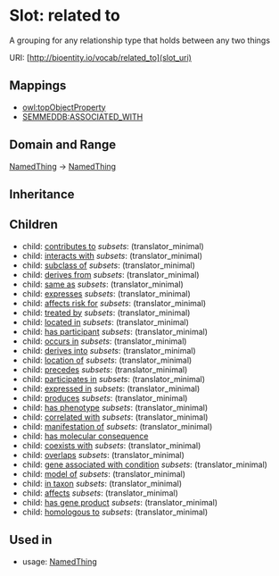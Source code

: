 # Slot: related to


A grouping for any relationship type that holds between any two things

URI: [http://bioentity.io/vocab/related_to](slot_uri)
## Mappings

 * [owl:topObjectProperty](http://purl.obolibrary.org/obo/owl_topObjectProperty)
 * [SEMMEDDB:ASSOCIATED_WITH](http://purl.obolibrary.org/obo/SEMMEDDB_ASSOCIATED_WITH)
## Domain and Range

[NamedThing](NamedThing.md) -> [NamedThing](NamedThing.md)
## Inheritance

## Children

 *  child: [contributes to](contributes_to.md) *subsets*: (translator_minimal)
 *  child: [interacts with](interacts_with.md) *subsets*: (translator_minimal)
 *  child: [subclass of](subclass_of.md) *subsets*: (translator_minimal)
 *  child: [derives from](derives_from.md) *subsets*: (translator_minimal)
 *  child: [same as](same_as.md) *subsets*: (translator_minimal)
 *  child: [expresses](expresses.md) *subsets*: (translator_minimal)
 *  child: [affects risk for](affects_risk_for.md) *subsets*: (translator_minimal)
 *  child: [treated by](treated_by.md) *subsets*: (translator_minimal)
 *  child: [located in](located_in.md) *subsets*: (translator_minimal)
 *  child: [has participant](has_participant.md) *subsets*: (translator_minimal)
 *  child: [occurs in](occurs_in.md) *subsets*: (translator_minimal)
 *  child: [derives into](derives_into.md) *subsets*: (translator_minimal)
 *  child: [location of](location_of.md) *subsets*: (translator_minimal)
 *  child: [precedes](precedes.md) *subsets*: (translator_minimal)
 *  child: [participates in](participates_in.md) *subsets*: (translator_minimal)
 *  child: [expressed in](expressed_in.md) *subsets*: (translator_minimal)
 *  child: [produces](produces.md) *subsets*: (translator_minimal)
 *  child: [has phenotype](has_phenotype.md) *subsets*: (translator_minimal)
 *  child: [correlated with](correlated_with.md) *subsets*: (translator_minimal)
 *  child: [manifestation of](manifestation_of.md) *subsets*: (translator_minimal)
 *  child: [has molecular consequence](has_molecular_consequence.md)
 *  child: [coexists with](coexists_with.md) *subsets*: (translator_minimal)
 *  child: [overlaps](overlaps.md) *subsets*: (translator_minimal)
 *  child: [gene associated with condition](gene_associated_with_condition.md) *subsets*: (translator_minimal)
 *  child: [model of](model_of.md) *subsets*: (translator_minimal)
 *  child: [in taxon](in_taxon.md) *subsets*: (translator_minimal)
 *  child: [affects](affects.md) *subsets*: (translator_minimal)
 *  child: [has gene product](has_gene_product.md) *subsets*: (translator_minimal)
 *  child: [homologous to](homologous_to.md) *subsets*: (translator_minimal)
## Used in

 *  usage: [NamedThing](NamedThing.md)
